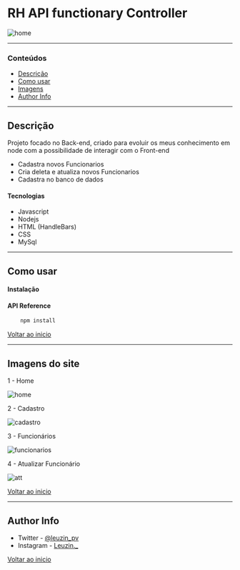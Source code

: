 # RH API functionary Controller


![home](https://user-images.githubusercontent.com/97266637/182473324-0c0eed2c-c4ee-4535-9278-ce14ee359d71.png)


---

### Conteúdos

- [Descrição](#descrição)
- [Como usar](#como-usar)
- [Imagens](#imagens-do-site)
- [Author Info](#author-info)

---

## Descrição

Projeto focado no Back-end, criado para evoluir os meus conhecimento em node com a possibilidade de interagir com o Front-end

- Cadastra novos Funcionarios
- Cria deleta e atualiza novos Funcionarios
- Cadastra no banco de dados

#### Tecnologias

- Javascript
- Nodejs
- HTML (HandleBars)
- CSS 
- MySql

---

## Como usar

#### Instalação



#### API Reference

```html
    npm install
```
[Voltar ao inicio](#rh-api-functionary-controller)

---

## Imagens do site

1 - Home

![home](https://user-images.githubusercontent.com/97266637/182473422-a6064473-8758-432c-a58e-d1ba8013f732.png)

2 - Cadastro

![cadastro](https://user-images.githubusercontent.com/97266637/182473457-4dcc9d3f-090e-42b6-83b6-64927e199520.png)

3 - Funcionários

![funcionarios](https://user-images.githubusercontent.com/97266637/182473522-aa9d86c0-f176-4298-84d2-e5d47718bfce.png)

4 - Atualizar Funcionário

![att](https://user-images.githubusercontent.com/97266637/182473558-a06efdd2-4bb2-4c83-8ea7-9939aee6ebda.png)


[Voltar ao inicio](#rh-api-functionary-controller)

---

## Author Info

- Twitter - [@leuzin_pv](https://twitter.com/leuzin_pv)
- Instagram - [Leuzin._](https://www.instagram.com/leuzin._/)

[Voltar ao inicio](#rh-api-functionary-controller)
